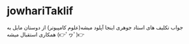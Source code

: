 # jowhariTaklif
جواب تکلیف های استاد جوهری اینجا آپلود میشه(علوم کامپیوتر)
از دوستان مایل به همکاری استقبال میشه (👉ﾟヮﾟ)👉